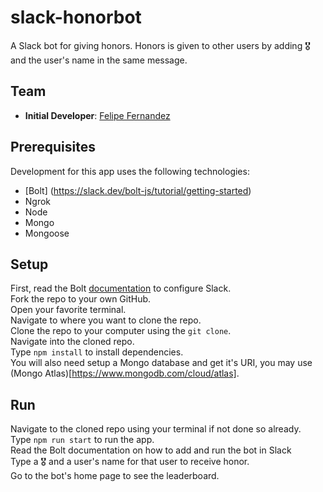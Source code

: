 # slack-honorbot
 A Slack bot for giving honors.  Honors is given to other users by adding 🎖 and the user's name in the same message.

## Team

- **Initial Developer**: [Felipe Fernandez](https://github.com/HeyItsFelipe)


## Prerequisites
Development for this app uses the following technologies:<br />
- [Bolt] (https://slack.dev/bolt-js/tutorial/getting-started)
- Ngrok
- Node
- Mongo
- Mongoose


## Setup
First, read the Bolt [documentation](https://slack.dev/bolt-js/tutorial/getting-started) to configure Slack.<br />
Fork the repo to your own GitHub.<br />
Open your favorite terminal.<br />
Navigate to where you want to clone the repo.<br />
Clone the repo to your computer using the `git clone`.<br />
Navigate into the cloned repo.<br />
Type `npm install` to install dependencies.<br />
You will also need setup a Mongo database and get it's URI, you may use (Mongo Atlas)[https://www.mongodb.com/cloud/atlas].


## Run
Navigate to the cloned repo using your terminal if not done so already.<br />
Type `npm run start` to run the app.<br />
Read the Bolt documentation on how to add and run the bot in Slack<br />
Type a 🎖 and a user's name for that user to receive honor.<br />
Go to the bot's home page to see the leaderboard.
